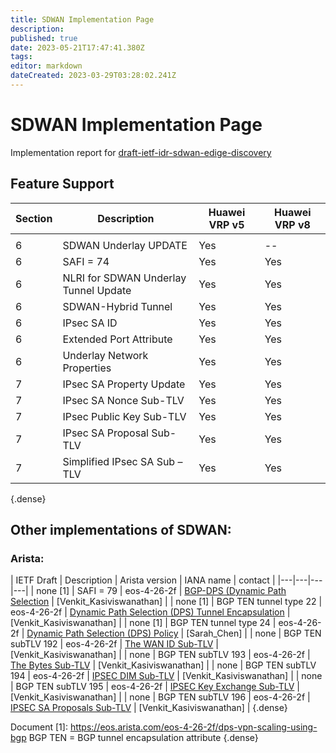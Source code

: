 ```yaml
---
title: SDWAN Implementation Page 
description: 
published: true
date: 2023-05-21T17:47:41.380Z
tags: 
editor: markdown
dateCreated: 2023-03-29T03:28:02.241Z
---
```


# SDWAN Implementation Page 
Implementation report for [draft-ietf-idr-sdwan-edige-discovery](https://datatracker.ietf.org/doc/draft-ietf-idr-sdwan-edge-discovery/)

## Feature Support  

| Section | Description | Huawei VRP v5 | Huawei VRP v8 |  
|---|---|---|---|
  | | |
|  6	| SDWAN Underlay UPDATE	| Yes | -- |
|  6  | SAFI = 74	|  Yes  |  Yes  |
|  6  | NLRI for SDWAN Underlay Tunnel Update | Yes | Yes | 
|  6  | SDWAN-Hybrid Tunnel | Yes | Yes |
|  6  | IPsec SA ID	|  Yes	|  Yes  |
|  6  | Extended Port Attribute | Yes | Yes | 
|  6  | Underlay Network Properties | Yes  | Yes | 
|  7  | IPsec SA Property Update  | Yes  | Yes | 
|  7  | IPsec SA Nonce Sub-TLV    |	Yes	 | Yes | 
|  7  | IPsec Public Key Sub-TLV  | 	Yes | Yes | 
|  7  | IPsec SA Proposal Sub-TLV	|  Yes	| Yes |
|  7  | Simplified IPsec SA Sub – TLV	| Yes | Yes | 
{.dense}

## Other implementations of SDWAN: 
### Arista:

| IETF Draft | Description | Arista version | IANA name |  contact | 
|---|---|---|---| 
| none [1] | SAFI = 79  |  eos-4-26-2f | [BGP-DPS (Dynamic Path Selection](https://www.iana.org/assignments/bgp-tunnel-encapsulation/bgp-tunnel-encapsulation.xhtml#tunnel-types) |	 [Venkit_Kasiviswanathan] | 
| none [1]  | BGP TEN tunnel type 22 | eos-4-26-2f | [Dynamic Path Selection (DPS) Tunnel Encapsulation](https://www.iana.org/assignments/bgp-tunnel-encapsulation/bgp-tunnel-encapsulation.xhtml#tunnel-types) | [Venkit_Kasiviswanathan] | 
| none [1] | BGP TEN tunnel type 24 | eos-4-26-2f |  [Dynamic Path Selection (DPS) Policy](https://www.iana.org/assignments/bgp-tunnel-encapsulation/bgp-tunnel-encapsulation.xhtml#tunnel-types) | [Sarah_Chen] | 
| none  | BGP TEN subTLV 192 | eos-4-26-2f |  [The WAN ID Sub-TLV](https://www.iana.org/assignments/bgp-tunnel-encapsulation/bgp-tunnel-encapsulation.xhtml#tunnel-sub-tlvs) | [Venkit_Kasiviswanathan] | 
| none  | BGP TEN subTLV 193 | eos-4-26-2f | [The Bytes  Sub-TLV]( https://www.iana.org/assignments/bgp-tunnel-encapsulation/bgp-tunnel-encapsulation.xhtml#tunnel-sub-tlvs) | [Venkit_Kasiviswanathan] | 
| none  | BGP TEN subTLV 194 | eos-4-26-2f | [IPSEC DIM  Sub-TLV](https://www.iana.org/assignments/bgp-tunnel-encapsulation/bgp-tunnel-encapsulation.xhtml#tunnel-sub-tlvs) | [Venkit_Kasiviswanathan] | 
| none  | BGP TEN subTLV 195 | eos-4-26-2f | [IPSEC Key Exchange  Sub-TLV](https://www.iana.org/assignments/bgp-tunnel-encapsulation/bgp-tunnel-encapsulation.xhtml#tunnel-sub-tlvs) | [Venkit_Kasiviswanathan] | 
| none  | BGP TEN subTLV 196 | eos-4-26-2f | [IPSEC SA Proposals  Sub-TLV](https://www.iana.org/assignments/bgp-tunnel-encapsulation/bgp-tunnel-encapsulation.xhtml#tunnel-sub-tlvs) | [Venkit_Kasiviswanathan] | 
{.dense}

Document [1]: https://eos.arista.com/eos-4-26-2f/dps-vpn-scaling-using-bgp
BGP TEN = BGP tunnel encapsulation attribute 
{.dense}

